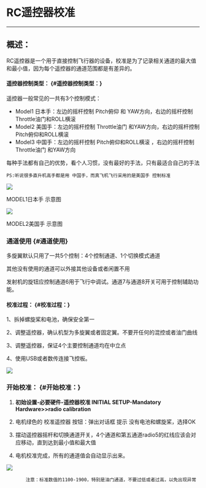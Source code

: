 # RC遥控器校准

---

## 概述：

RC遥控器是一个用于直接控制飞行器的设备，校准是为了记录相关通道的最大值和最小值，因为每个遥控器的通道范围都是有差异的。

#### 遥控器控制类型： {#遥控器控制类型：}

遥控器一般常见的一共有3个控制模式：

* Model1 日本手：左边的摇杆控制 Pitch俯仰 和 YAW方向，右边的摇杆控制 Throttle油门和ROLL横滚
* Model2 美国手：左边的摇杆控制 Throttle油门 和YAW方向，右边的摇杆控制 Pitch俯仰和ROLL横滚
* Model3 中国手：左边的摇杆控制 Pitch俯仰和ROLL横滚 ，右边的摇杆控制 Throttle油门 和YAW方向

每种手法都有自己的优势，看个人习惯，没有最好的手法，只有最适合自己的手法

```
PS:听说很多直升机高手都是用 中国手，而真飞机飞行采用的是美国手 控制标准

```

![](http://doc.cuav.net/PixHack/assets/model1.png)

MODEL1日本手 示意图

![](http://doc.cuav.net/PixHack/assets/model2.png)

MODEL2美国手 示意图

### 通道使用 {#通道使用}

多旋翼默认只用了一共5个控制：4个控制通道、1个切换模式通道

其他没有使用的通道可以外接其他设备或者闲置不用

发射机的旋钮应控制通道6用于飞行中调试。通道7与通道8开关可用于控制辅助功能。

#### 校准过程： {#校准过程：}

1、拆掉螺旋桨和电池，确保安全第一

2、调整遥控器，确认机型为多旋翼或者固定翼。不要开任何的混控或者油门曲线

3、调整遥控器，保证4个主要控制通道均在中立点

4、使用USB或者数传连接飞控板。

![](http://doc.cuav.net/PixHack/assets/radio%20calibration.png)

### 开始校准： {#开始校准：}

1. **初始设置-必要硬件-遥控器校准 INITIAL SETUP-Mandatory Hardware&gt;&gt;radio calibration**

2. 电机绿色的 校准遥控器 按钮：弹出对话框 提示 没有电池和螺旋桨，选择OK

3. 摆动遥控器摇杆和切换通道开关，4个通道和第五通道radio5的红线应该会对应移动，直到达到最小值和最大值

4. 电机校准完成，所有的通道值会自动显示出来。

![](http://doc.cuav.net/PixHack/assets/radi-calib-results.png)

```
       注意：标准数值的1100-1900，特别是油门通道，不要过低或者过高，以免出现异常
```



